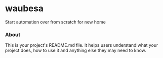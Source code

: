 waubesa
=======

Start automation over from scratch for new home

### About

This is your project's README.md file. It helps users understand what your
project does, how to use it and anything else they may need to know.